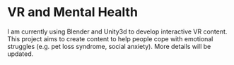 # VR and Mental Health
I am currently using Blender and Unity3d to develop interactive VR content. This project aims to create content to help people cope with emotional struggles (e.g. pet loss syndrome, social anxiety). More details will be updated.
